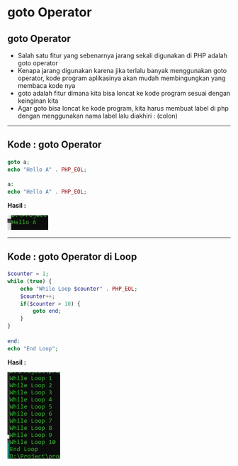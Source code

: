 # goto Operator

## goto Operator

- Salah satu fitur yang sebenarnya jarang sekali digunakan di PHP adalah goto operator
- Kenapa jarang digunakan karena jika terlalu banyak menggunakan goto operator, kode program aplikasinya akan mudah membingungkan yang membaca kode nya
- goto adalah fitur dimana kita bisa loncat ke kode program sesuai dengan keinginan kita
- Agar goto bisa loncat ke kode program, kita harus membuat label di php dengan menggunakan nama label lalu diakhiri : (colon)

---

## Kode : goto Operator

```php
goto a;
echo "Hello A" . PHP_EOL;

a:
echo "Hello A" . PHP_EOL;
```

**Hasil :**

![1](../assets/img/28/1.webp)

---

## Kode : goto Operator di Loop

```php
$counter = 1;
while (true) {
    echo "While Loop $counter" . PHP_EOL;
    $counter++;
    if($counter > 10) {
        goto end;
    }
}

end:
echo "End Loop";
```

**Hasil :**

![2](../assets/img/28/2.webp)